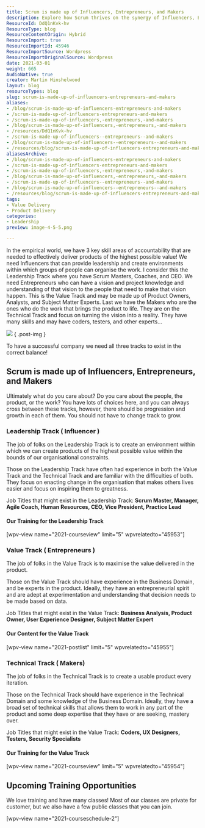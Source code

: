 ```yaml
---
title: Scrum is made up of Influencers, Entrepreneurs, and Makers
description: Explore how Scrum thrives on the synergy of Influencers, Entrepreneurs, and Makers. Discover key roles and training for maximizing product value!
ResourceId: DdQ1nKvk-hv
ResourceType: blog
ResourceContentOrigin: Hybrid
ResourceImport: true
ResourceImportId: 45946
ResourceImportSource: Wordpress
ResourceImportOriginalSource: Wordpress
date: 2021-03-01
weight: 665
AudioNative: true
creator: Martin Hinshelwood
layout: blog
resourceTypes: blog
slug: scrum-is-made-up-of-influencers-entrepreneurs-and-makers
aliases:
- /blog/scrum-is-made-up-of-influencers-entrepreneurs-and-makers
- /scrum-is-made-up-of-influencers-entrepreneurs-and-makers
- /scrum-is-made-up-of-influencers,-entrepreneurs,-and-makers
- /blog/scrum-is-made-up-of-influencers,-entrepreneurs,-and-makers
- /resources/DdQ1nKvk-hv
- /scrum-is-made-up-of-influencers--entrepreneurs--and-makers
- /blog/scrum-is-made-up-of-influencers--entrepreneurs--and-makers
- /resources/blog/scrum-is-made-up-of-influencers-entrepreneurs-and-makers
aliasesArchive:
- /blog/scrum-is-made-up-of-influencers-entrepreneurs-and-makers
- /scrum-is-made-up-of-influencers-entrepreneurs-and-makers
- /scrum-is-made-up-of-influencers,-entrepreneurs,-and-makers
- /blog/scrum-is-made-up-of-influencers,-entrepreneurs,-and-makers
- /scrum-is-made-up-of-influencers--entrepreneurs--and-makers
- /blog/scrum-is-made-up-of-influencers--entrepreneurs--and-makers
- /resources/blog/scrum-is-made-up-of-influencers-entrepreneurs-and-makers
tags:
- Value Delivery
- Product Delivery
categories:
- Leadership
preview: image-4-5-5.png

---
```

In the empirical world, we have 3 key skill areas of accountability that are needed to effectively deliver products of the highest possible value! We need Influencers that can provide leadership and create environments within which groups of people can organise the work. I consider this the Leadership Track where you have Scrum Masters, Coaches, and CEO. We need Entrepreneurs who can have a vision and project knowledge and understanding of that vision to the people that need to make that vision happen. This is the Value Track and may be made up of Product Owners, Analysts, and Subject Matter Experts. Last we have the Makers who are the ones who do the work that brings the product to life. They are on the Technical Track and focus on turning the vision into a reality. They have many skills and may have coders, testers, and other experts...

![](images/image-4-1280x720-4-4.png)
{ .post-img }

To have a successful company we need all three tracks to exist in the correct balance!

## Scrum is made up of Influencers, Entrepreneurs, and Makers

Ultimately what do you care about? Do you care about the people, the product, or the work? You have lots of choices here, and you can always cross between these tracks, however, there should be progression and growth in each of them. You should not have to change track to grow.

### Leadership Track ( Influencer )

The job of folks on the Leadership Track is to create an environment within which we can create products of the highest possible value within the bounds of our organisational constraints.

Those on the Leadership Track have often had experience in both the Value Track and the Technical Track and are familiar with the difficulties of both. They focus on enacting change in the organisation that makes others lives easier and focus on inspiring them to greatness.

Job Titles that might exist in the Leadership Track: **Scrum Master, Manager, Agile Coach, Human Resources, CEO, Vice President, Practice Lead**

#### **Our Training for the Leadership Track**

\[wpv-view name="2021-courseview" limit="5" wpvrelatedto="45953"\]

### Value Track ( Entrepreneurs )

The job of folks in the Value Track is to maximise the value delivered in the product.

Those on the Value Track should have experience in the Business Domain, and be experts in the product. Ideally, they have an entrepreneurial spirit and are adept at experimentation and understanding that decision needs to be made based on data.

Job Titles that might exist in the Value Track: **Business Analysis, Product Owner, User Experience Designer, Subject Matter Expert**

#### **Our Content for the Value Track**

\[wpv-view name="2021-postlist" limit="5" wpvrelatedto="45955"\]

### Technical Track ( Makers)

The job of folks in the Technical Track is to create a usable product every iteration.

Those on the Technical Track should have experience in the Technical Domain and some knowledge of the Business Domain. Ideally, they have a broad set of technical skills that allows them to work in any part of the product and some deep expertise that they have or are seeking, mastery over.

Job Titles that might exist in the Value Track: **Coders, UX Designers, Testers, Security Specialists**

#### **Our Training for the Value Track**

\[wpv-view name="2021-courseview" limit="5" wpvrelatedto="45954"\]

## **Upcoming Training Opportunities**

We love training and have many classes! Most of our classes are private for customer, but we also have a few public classes that you can join.

\[wpv-view name="2021-courseschedule-2"\]
